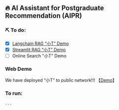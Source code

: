 ## :fire: **AI Assistant for Postgraduate Recommendation** (AIPR)

### :pick: To do:

- [x] [Langchain RAG “小T” Demo](./推免助手/Demo.ipynb)
- [x] [Streamlit RAG “小T” Demo](./推免助手/Chatbot.py)
- [ ] Online Search "小T" Demo

### Web Demo

We have deployed “小T”  to public network!!! 【[Demo](http://49.232.147.232:8503)】

### To run:

```
...
```

